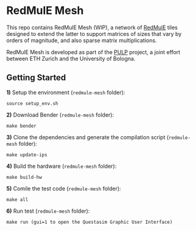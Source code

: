 # RedMulE Mesh

This repo contains RedMulE Mesh (WIP), a network of [RedMulE](https://github.com/pulp-platform/redmule) tiles designed to extend the latter to support matrices of sizes that vary by orders of magnitude, and also sparse matrix multiplications.

RedMulE Mesh is developed as part of the [PULP](https://pulp-platform.org/) project, a joint effort between ETH Zurich and the University of Bologna.


## Getting Started
**1)** Setup the environment (`redmule-mesh` folder):
```
source setup_env.sh
```
**2)** Download Bender (`redmule-mesh` folder):
```
make bender
```
**3)** Clone the dependencies and generate the compilation script (`redmule-mesh` folder):
```
make update-ips
```
**4)** Build the hardware (`redmule-mesh` folder):
```
make build-hw
```
**5)** Comile the test code (`redmule-mesh` folder):
```
make all
```
**6)** Run test (`redmule-mesh` folder):
```
make run (gui=1 to open the Questasim Graphic User Interface)
```
